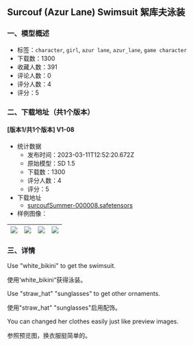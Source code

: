 ## Surcouf (Azur Lane) Swimsuit 絮库夫泳装
### 一、模型概述

- 标签：`character`, `girl`, `azur lane`, `azur_lane`, `game character`
- 下载数：1300
- 收藏人数：391
- 评论人数：0
- 评分人数：4
- 评分：5

### 二、下载地址（共1个版本）

#### [版本1/共1个版本] V1-08

- 统计数据
  - 发布时间：2023-03-11T12:52:20.672Z
  - 原始模型：SD 1.5
  - 下载数：1300
  - 评分人数：4
  - 评分：5
- 下载地址
  - [surcoufSummer-000008.safetensors](https://civitai.com/api/download/models/13814)
- 样例图像：

| <img src="https://image.civitai.com/xG1nkqKTMzGDvpLrqFT7WA/0ba085ae-5184-4872-9159-f0e318201600/width=450/133938.jpeg" /> | <img src="https://image.civitai.com/xG1nkqKTMzGDvpLrqFT7WA/c952e898-c86e-40f1-fc37-e560ffcb0400/width=450/133923.jpeg" /> | <img src="https://image.civitai.com/xG1nkqKTMzGDvpLrqFT7WA/359ae132-068b-47d3-dc1c-c88f675b5400/width=450/133926.jpeg" /> | <img src="https://image.civitai.com/xG1nkqKTMzGDvpLrqFT7WA/349799f9-e5c3-47e8-b28e-5dc61ae15700/width=450/133925.jpeg" /> |
| ---- | ---- | ---- | ---- |


### 三、详情
<p>Use "white_bikini" to get the swimsuit.</p><p>使用‘white_bikini“获得泳装。</p><p>Use "straw_hat" "sunglasses" to get other ornaments.</p><p>使用"straw_hat" "sunglasses"启用配饰。</p><p>You can changed her clothes easily just like preview images.</p><p>参照预览图，换衣服挺简单的。</p>